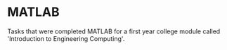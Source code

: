 # MATLAB
Tasks that were completed MATLAB for a first year college module called 'Introduction to Engineering Computing'.
